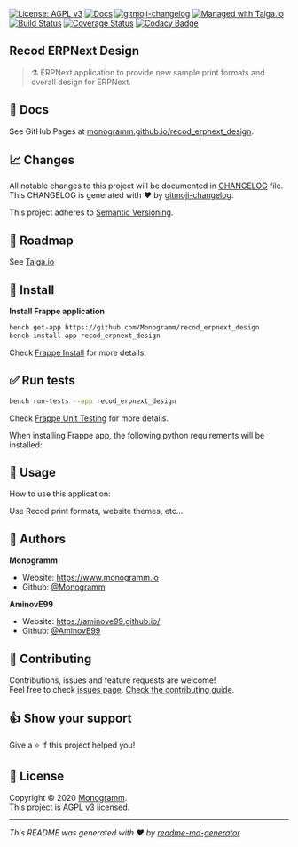 [![License: AGPL v3][uri_license_image]][uri_license]
[![Docs](https://img.shields.io/badge/Docs-Github%20Pages-blue)](https://monogramm.github.io/recod_erpnext_design/)
[![gitmoji-changelog](https://img.shields.io/badge/Changelog-gitmoji-blue.svg)](https://github.com/frinyvonnick/gitmoji-changelog)
[![Managed with Taiga.io](https://img.shields.io/badge/managed%20with-TAIGA.io-709f14.svg)](https://tree.taiga.io/project/monogrammbot-monogrammrecod_erpnext_design/ "Managed with Taiga.io")
[![Build Status](https://travis-ci.org/Monogramm/recod_erpnext_design.svg)](https://travis-ci.org/Monogramm/recod_erpnext_design)
[![Coverage Status](https://coveralls.io/repos/github/Monogramm/recod_erpnext_design/badge.svg?branch=master)](https://coveralls.io/github/Monogramm/recod_erpnext_design?branch=master)
[![Codacy Badge](https://api.codacy.com/project/badge/Grade/347f10fa884446c492b6ba8cd7f4d7fc)](https://app.codacy.com/gh/Monogramm/recod_erpnext_design?utm_source=github.com&utm_medium=referral&utm_content=Monogramm/recod_erpnext_design&utm_campaign=Badge_Grade_Dashboard)
<!--
[![Codacy Badge](https://api.codacy.com/project/badge/Coverage/273679c703bb4f02ba1aacb350f7b1c5)](https://www.codacy.com/gh/Monogramm/recod_erpnext_design?utm_source=github.com&utm_medium=referral&utm_content=Monogramm/recod_erpnext_design&utm_campaign=Badge_Coverage)
[![codecov](https://codecov.io/gh/Monogramm/recod_erpnext_design/branch/master/graph/badge.svg)](https://codecov.io/gh/Monogramm/recod_erpnext_design)
[![DeepSource](https://static.deepsource.io/deepsource-badge-light-mini.svg)](https://deepsource.io/gh/Monogramm/recod_erpnext_design/?ref=repository-badge)
-->

## Recod ERPNext Design

> :alembic: ERPNext application to provide new sample print formats and overall design for ERPNext.

## :blue_book: Docs

See GitHub Pages at [monogramm.github.io/recod_erpnext_design](https://monogramm.github.io/recod_erpnext_design/).

## :chart_with_upwards_trend: Changes

All notable changes to this project will be documented in [CHANGELOG](./CHANGELOG.md) file.
This CHANGELOG is generated with :heart: by [gitmoji-changelog](https://github.com/frinyvonnick/gitmoji-changelog).

This project adheres to [Semantic Versioning](https://semver.org/spec/v2.0.0.html).

## :bookmark: Roadmap

See [Taiga.io](https://tree.taiga.io/project/monogrammbot-monogrammrecod_erpnext_design/ "Taiga.io monogrammbot-monogrammrecod_erpnext_design")

## :construction: Install

**Install Frappe application**

```sh
bench get-app https://github.com/Monogramm/recod_erpnext_design
bench install-app recod_erpnext_design
```

Check [Frappe Install](https://github.com/frappe/frappe/wiki/The-Hitchhiker%27s-Guide-to-Installing-Frappe-on-Linux) for more details.

## :white_check_mark: Run tests

```sh
bench run-tests --app recod_erpnext_design
```

Check [Frappe Unit Testing](https://frappe.io/docs/user/en/guides/automated-testing/unit-testing) for more details.

When installing Frappe app, the following python requirements will be installed:

## :rocket: Usage

How to use this application:

Use Recod print formats, website themes, etc...

<!--
[TODO] If project is deployed to DockerHub:
## :whale: Supported tags
[Dockerhub monogramm/recod_erpnext_design](https://hub.docker.com/r/monogramm/recod_erpnext_design/)
* `latest`
-->

## :bust_in_silhouette: Authors

**Monogramm**

-   Website: <https://www.monogramm.io>
-   Github: [@Monogramm](https://github.com/Monogramm)

**AminovE99**

-   Website: <https://aminove99.github.io/>
-   Github: [@AminovE99](https://github.com/AminovE99)

## :handshake: Contributing

Contributions, issues and feature requests are welcome!<br />Feel free to check [issues page](https://github.com/Monogramm/recod_erpnext_design/issues).
[Check the contributing guide](./CONTRIBUTING.md).<br />

## :thumbsup: Show your support

Give a :star: if this project helped you!

## :page_facing_up: License

Copyright © 2020 [Monogramm](https://github.com/Monogramm).<br />
This project is [AGPL v3](uri_license) licensed.

* * *

_This README was generated with :heart: by [readme-md-generator](https://github.com/kefranabg/readme-md-generator)_

[uri_license]: https://opensource.org/licenses/AGPL-3.0

[uri_license_image]: https://img.shields.io/badge/license-AGPL%20v3-blue
